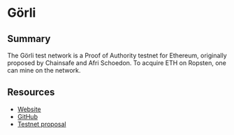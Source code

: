 # Görli

## Summary

The Görli test network is a Proof of Authority testnet for Ethereum, originally proposed by Chainsafe and Afri Schoedon. To acquire ETH on Ropsten, one can mine on the network.

## Resources

* [Website](https://goerli.com/)  
* [GitHub](https://github.com/goerli/testnet)  
* [Testnet proposal](https://dev.to/5chdn/the-grli-testnet-proposal---a-call-for-participation-58pf)

